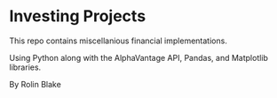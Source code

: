 # Investing Projects
 This repo contains miscellanious financial implementations.
 
 Using Python along with the AlphaVantage API, Pandas, and Matplotlib libraries.
 
 By Rolin Blake
